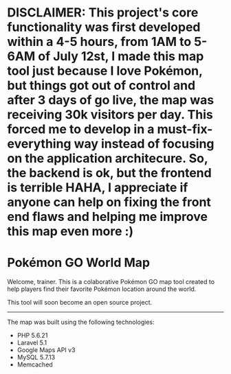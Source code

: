 # DISCLAIMER: This project's core functionality was first developed within a 4-5 hours, from 1AM to 5-6AM of July 12st, I made this map tool just because I love Pokémon, but things got out of control and after 3 days of go live, the map was receiving 30k visitors per day. This forced me to develop in a must-fix-everything way instead of focusing on the application architecure. So, the backend is ok, but the frontend is terrible HAHA, I appreciate if anyone can help on fixing the front end flaws and helping me improve this map even more :)

# Pokémon GO World Map
Welcome, trainer. This is a colaborative Pokémon GO map tool created to help players find their favorite Pokémon location around the world.

This tool will soon become an open source project. 

---

The map was built using the following technologies:
- PHP 5.6.21
- Laravel 5.1
- Google Maps API v3
- MySQL 5.7.13
- Memcached
